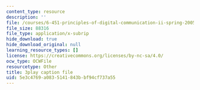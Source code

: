 ```yaml
---
content_type: resource
description: ''
file: /courses/6-451-principles-of-digital-communication-ii-spring-2005/5e3c4769a0835141843bbf94cf737a55_2ludHpG_Q60.vtt
file_size: 88316
file_type: application/x-subrip
hide_download: true
hide_download_original: null
learning_resource_types: []
license: https://creativecommons.org/licenses/by-nc-sa/4.0/
ocw_type: OCWFile
resourcetype: Other
title: 3play caption file
uid: 5e3c4769-a083-5141-843b-bf94cf737a55
---
```

